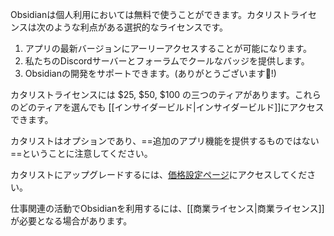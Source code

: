 Obsidianは個人利用においては無料で使うことができます。カタリストライセンスは次のような利点がある選択的なライセンスです。

1. アプリの最新バージョンにアーリーアクセスすることが可能になります。
2. 私たちのDiscordサーバーとフォーラムでクールなバッジを提供します。
3. Obsidianの開発をサポートできます。(ありがとうございます💜!)

カタリストライセンスには $25, $50,  $100 の三つのティアがあります。これらのどのティアを選んでも [[インサイダービルド|インサイダービルド]]にアクセスできます。

カタリストはオプションであり、==追加のアプリ機能を提供するものではない==ということに注意してください。

カタリストにアップグレードするには、[価格設定ページ](https://obsidian.md/pricing)にアクセスしてください。

仕事関連の活動でObsidianを利用するには、[[商業ライセンス|商業ライセンス]]が必要となる場合があります。